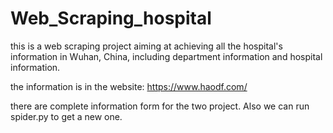# Web_Scraping_hospital

this is a web scraping project aiming at achieving all the hospital's information in Wuhan, China, including department information and hospital information.

the information is in the website: https://www.haodf.com/  

there are complete information form for the two project. Also we can run spider.py to get a new one.
